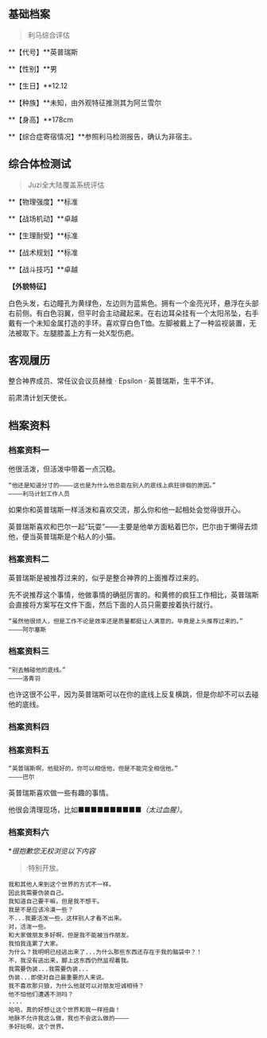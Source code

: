 ## 基础档案

> 利马综合评估

**【代号】**英普瑞斯

**【性别】**男

**【生日】**12.12

**【种族】**未知，由外观特征推测其为阿兰雪尔

**【身高】**178cm

**【综合症寄宿情况】**参照利马检测报告，确认为非宿主。

## 综合体检测试

> Juzi全大陆覆盖系统评估

**【物理强度】**标准

**【战场机动】**卓越

**【生理耐受】**标准

**【战术规划】**标准

**【战斗技巧】**卓越

**【外貌特征】**

白色头发，右边瞳孔为黄绿色，左边则为蓝紫色。拥有一个金亮光环，悬浮在头部右前侧。有白色羽翼，但平时会主动藏起来。在右边耳朵挂有一个太阳吊坠，右手戴有一个未知金属打造的手环。喜欢穿白色T恤。左脚被戴上了一种监视装置，无法被取下。左腿膝盖上方有一处X型伤疤。

## 客观履历

整合神界成员、常任议会议员赫维 · Epsilon · 英普瑞斯，生平不详。

前肃清计划天使长。

## 档案资料

### 档案资料一

他很活泼，但活泼中带着一点沉稳。

```
“他还是知道分寸的————这也是为什么他总能在别人的底线上疯狂徘徊的原因。”
————利马计划工作人员
```

如果你和英普瑞斯一样活泼和喜欢交流，那么你和他一起相处会觉得很开心。

英普瑞斯喜欢和巴尔一起“玩耍”——主要是他单方面粘着巴尔，巴尔由于懒得去烦他，便当英普瑞斯是个粘人的小猫。

### 档案资料二

英普瑞斯是被推荐过来的，似乎是整合神界的上面推荐过来的。

先不说推荐这个事情，他做事情的确挺厉害的。和黄修的疯狂工作相比，英普瑞斯会直接将方案写在文件下面，然后下面的人员只需要按着执行就行。

```
“虽然他很烦人，但是工作不论是效率还是质量都挺让人满意的。毕竟是上头推荐过来的。”
————阿尔塞斯
```

### 档案资料三

```
“别去触碰他的底线。”
————洛青羽
```

也许这很不公平，因为英普瑞斯可以在你的底线上反复横跳，但是你却不可以去碰他的底线。

### 档案资料四



### 档案资料五

```
“英普瑞斯啊，他挺好的，你可以相信他，但是不能完全相信他。”
————巴尔
```

英普瑞斯喜欢做一些有趣的事情。

他很会清理现场，比如■■■■■■■■■■*（太过血腥）*。

### 档案资料六

**很抱歉您无权浏览以下内容*

> 特别开放。

```
我和其他人来到这个世界的方式不一样。
因此我需要伪装自己。
我知道自己要干嘛，但是我不想干。
我是不是应该冷漠一些？
不...我要活泼一些，这样别人才看不出来。
对，活泼一些。
和大家做朋友多好啊，但是我不能被当作朋友。
我怕我连累了大家。
为什么？我明明已经逃出来了...为什么那些东西还存在于我的脑袋中？！
不，我没有逃出来，脚上这东西仍然监视着我。
我需要伪装...我需要伪装...
伪装...即使对自己最重要的人来说。
我不喜欢那只狼，为什么他就可以对朋友坦诚相待？
他不怕他们遭遇不测吗？
....
哈哈，真的好想让这个世界和我一样扭曲！
地脉不允许我这么做，我也不会这么做的————
多好玩啊，这个世界。
```

